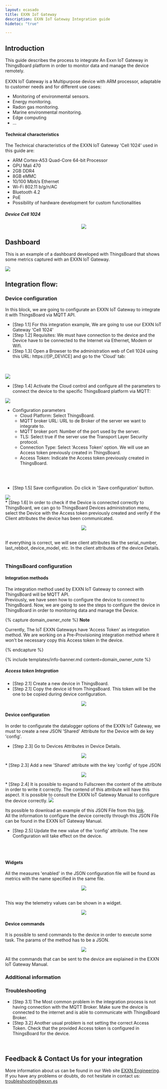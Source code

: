 ```yaml
---
layout: ecasado
title: EXXN IoT Gateway
description: EXXN IoT Gateway Integration guide
hidetoc: "true"

---
```


## Introduction
This guide describes the process to integrate An Exxn IoT Gateway in ThingsBoard platform in order to monitor data and manage the device remotely.
<br/>
<br/>
EXXN IoT Gateway is a Multipurpose device with ARM processor, adaptable to customer needs and for different use cases:
* Monitoring of environmental sensors.
* Energy monitoring.
* Radon gas monitoring.
* Marine environmental monitoring.
* Edge computing
* ...

#### Technical characteristics
The Technical characteristics of the EXXN IoT Gateway 'Cell 1024' used in this guide are:
* ARM Cortex-A53 Quad-Core 64-bit Processor
* GPU Mali 470
* 2GB DDR4
* 8GB eMMC
* 10/100 Mbit/s Ethernet
* Wi-Fi 802.11 b/g/n/AC
* Bluetooth 4.2
* PoE
* Possibility of hardware development for custom functionalities

##### Device Cell 1024
<p align="center">
   <img src="/images/samples/exxn/cell_1024.jpg" >  
</p>


## Dashboard
This is an example of a dashboard developed with ThingsBoard that shows some metrics captured with an EXXN IoT Gateway.

<img src="/images/samples/exxn/dashboard.png" >  

## Integration flow:

### Device configuration
In this block, we are going to configurate an EXXN IoT Gateway to integrate it with ThingsBoard via MQTT API.

* [Step 1.1] For this integration example, We are going to use our EXXN IoT Gateway 'Cell 1024'
* [Step 1.2] Requisites: We must have connection to the device and the Device have to be connected to the Internet via Ethernet, Modem or Wifi.
* [Step 1.3] Open a Browser to the administration web of Cell 1024 using this URL: https://[IP_DEVICE] and go to the 'Cloud' tab:
<br/>
<br/>
  <img src="/images/samples/exxn/conn1.png" >  

* [Step 1.4] Activate the Cloud control and configure all the parameters to connect the device to the specific ThingsBoard platform via MQTT:

<img src="/images/samples/exxn/conn2.png" >  
 
 * Configuration parameters
    - Cloud Platform: Select ThingsBoard.
    - MQTT broker URL: URL to de Broker of the server we want to integrate to.
    - MQTT broker port: Number of the port used by the server.
    - TLS: Select true if the server use the Transport Layer Security protocol.
    - Connection Type: Select 'Access Token' option. We will use an Access token previously created in ThingsBoard.
    - Access Token:  Indicate the Access token previously created in ThingsBoard.

<br>
<br>

* [Step 1.5] Save configuration. Do click in 'Save configuration' button.

<img src="/images/samples/exxn/conn3.png" >  


<br/>
* [Step 1.6] In order to check if the Device is connected correctly to ThingsBoard, we can go to ThingsBoard Devices administration menu, select the Device with the Access token previously created and verify if the Client attributes the device has been communicated.

<p align="center">
   <img src="/images/samples/exxn/client_attributes.png" >  
</p>

<br/>
If everything is correct, we will see client attributes like the serial_number, last_rebbot, device_model, etc. In the client attributes of the device Details.

<br/>
<br/>

### ThingsBoard configuration

#### Integration methods

The integration method used by EXXN IoT Gateway to connect with ThingsBoard will be MQTT API. <br>
Previously, we have seen how to configure the device to connect to ThingsBoard.  Now, we are going to see the steps to configure the device in ThingsBoard in order to monitoring data and manage the Device.

{% capture domain_owner_note %}
**Note**

Currently, The IoT EXXN Gateways have 'Access Token' as integration method.  We are working on a Pre-Provisioning integration method where it won't be necessary copy this Access token in the device.

{% endcapture %}

{% include templates/info-banner.md content=domain_owner_note %}

##### Access token Integration

* [Step 2.1] Create a new device in ThingsBoard.
* [Step 2.1] Copy the device id from ThingsBoard.  This token will be the one to be copied during device configuration.

<p align="center">
   <img src="/images/samples/exxn/access_token.png" >  
</p>

#### Device configuration

In order to configurate the datalogger options of the EXXN IoT Gateway, we must to create a new JSON 'Shared' Attribute for the Device with de key 'config'.

* [Step 2.3]  Go to Devices Attributes in Device Details.
<p align="center">
   <img src="/images/samples/exxn/shared_attributes.png" >  
</p>
* [Step 2.3]  Add a new 'Shared' attribute with the key 'config' of type JSON
<p align="center">
   <img src="/images/samples/exxn/add_attribute.png" >  
</p>
* [Step 2.4]  It is possible to expand to Fullscreen the content of the attribute in order to write it correctly.
The contend of this attribute will have this aspect.  It is possible to consult the EXXN IoT Gateway Manual to configure the device correctly.

<img src="/images/samples/exxn/config_json.png" >  

Its possible to download an example of this JSON File from this [link](/docs/samples/exxn/resources/config.json).<br/>
All the information to configure the device correctly through this JSON File can be found in the EXXN IoT Gateway Manual.


* [Step 2.5] Update the new value of the 'config' attribute. The new Configuration will take effect on the device.

<br/>
<br/>

#### Widgets

All the measures 'enabled' in the JSON configuration file will be found as metrics with the name specified in the same file.
<p align="center">
   <img src="/images/samples/exxn/select_telemetry.png" >  
</p>

<br/>
This way the telemetry values can be shown in a widget.
<p align="center">
   <img src="/images/samples/exxn/temperature_gauge.png" >  
</p>

#### Device commands
It is possible to send commands to the device in order to execute some task. The params of the method has to be a JSON.
<p align="center">
   <img src="/images/samples/exxn/rpc_button.png" >  
</p>

All the commands that can be sent to the device are explained in the EXXN IoT Gateway Manual.

### Additional information

### Troubleshooting
* [Step 3.1] The Most common problem in the integration process is not having connection with the MQTT Broker.  Make sure the device is connected to the internet and is able to communicate with ThingsBoard Broker.
* [Step 3.2] Another usual problem is not setting the correct Access Token.  Check that the provided Access token is configured in ThingsBoard for the device. 

<br/>

## Feedback & Contact Us for your integration

More information about us can be found in our Web site [EXXN Engineering](http://exxn.es/en/). 
<br>
If you have any problems or doubts, do not hesitate in contact us: [troubleshooting@exxn.es](mailto://troubleshooting@exxn.es)
